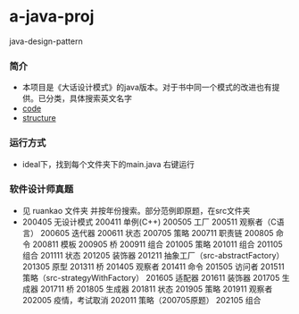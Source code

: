 # a-java-proj
java-design-pattern

### 简介
- 本项目是《大话设计模式》的java版本。对于书中同一个模式的改进也有提供。已分类，具体搜索英文名字
- [code](https://github.com/TonChen/JavaCodeAcc)
- [structure](https://refactoringguru.cn/design-patterns)
### 运行方式
- ideal下，找到每个文件夹下的main.java 右键运行
###  软件设计师真题
- 见 ruankao 文件夹 并按年份搜索。部分范例即原题，在src文件夹
- 200405  无设计模式   200411 单例(C++)
  200505  工厂   200511 观察者（C语言）
  200605  迭代器   200611 状态
  200705  策略   200711 职责链
  200805  命令   200811 模板
  200905  桥    200911 组合
  201005  策略   201011 组合
  201105  组合   201111 状态
  201205  装饰器 201211 抽象工厂（src-abstractFactory）
  201305  原型   201311 桥
  201405  观察者 201411 命令
  201505  访问者 201511 策略（src-strategyWithFactory）
  201605  适配器 201611 装饰器
  201705  生成器 201711 桥
  201805  生成器 201811 状态
  201905  策略   201911 观察者
  202005  疫情，考试取消   202011 策略（200705原题）
  202105  组合 
